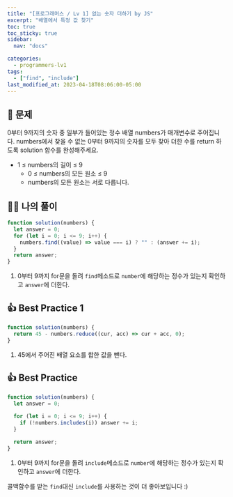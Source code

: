 ```yaml
---
title: "[프로그래머스 / Lv 1] 없는 숫자 더하기 by JS"
excerpt: "배열에서 특정 값 찾기"
toc: true
toc_sticky: true
sidebar:
  nav: "docs"

categories:
  - programmers-lv1
tags:
  - ["find", "include"]
last_modified_at: 2023-04-18T08:06:00-05:00
---
```


## 📄 문제

0부터 9까지의 숫자 중 일부가 들어있는 정수 배열 numbers가 매개변수로 주어집니다. numbers에서 찾을 수 없는 0부터 9까지의 숫자를 모두 찾아 더한 수를 return 하도록 solution 함수를 완성해주세요.

- 1 ≤ numbers의 길이 ≤ 9
  - 0 ≤ numbers의 모든 원소 ≤ 9
  - numbers의 모든 원소는 서로 다릅니다.

## 🙋‍♀️ 나의 풀이

```js
function solution(numbers) {
  let answer = 0;
  for (let i = 0; i <= 9; i++) {
    numbers.find((value) => value === i) ? "" : (answer += i);
  }
  return answer;
}
```

1. 0부터 9까지 for문을 돌려 `find`메소드로 `number`에 해당하는 정수가 있는지 확인하고 `answer`에 더한다.

## 👍 Best Practice 1

```js
function solution(numbers) {
  return 45 - numbers.reduce((cur, acc) => cur + acc, 0);
}
```

1. 45에서 주어진 배열 요소를 합한 값을 뺀다.

## 👍 Best Practice

```js
function solution(numbers) {
  let answer = 0;

  for (let i = 0; i <= 9; i++) {
    if (!numbers.includes(i)) answer += i;
  }

  return answer;
}
```

1. 0부터 9까지 for문을 돌려 `include`메소드로 `number`에 해당하는 정수가 있는지 확인하고 `answer`에 더한다.

콜백함수를 받는 `find`대신 `include`를 사용하는 것이 더 좋아보입니다 :)
